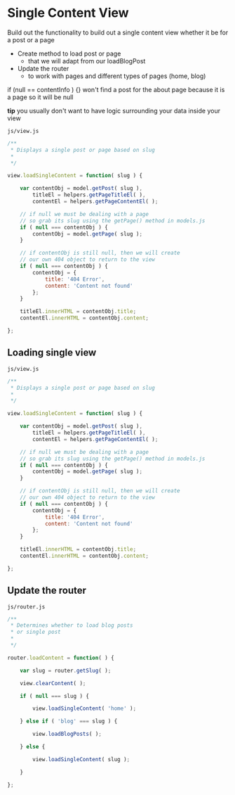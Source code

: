 # Single Content View
Build out the functionality to build out a single content view whether it be for a post or a page

* Create method to load post or page
    - that we will adapt from our loadBlogPost
* Update the router
    - to work with pages and different types of pages (home, blog)

if (null == contentInfo ) {} won't find a post for the about page because it is a page so it will be null

**tip** you usually don't want to have logic surrounding your data inside your view

`js/view.js`

```js
/**
 * Displays a single post or page based on slug
 *
 */

view.loadSingleContent = function( slug ) {

    var contentObj = model.getPost( slug ),
        titleEl = helpers.getPageTitleEl( ),
        contentEl = helpers.getPageContentEl( );

    // if null we must be dealing with a page
    // so grab its slug using the getPage() method in models.js
    if ( null === contentObj ) {
        contentObj = model.getPage( slug );
    }

    // if contentObj is still null, then we will create
    // our own 404 object to return to the view
    if ( null === contentObj ) {
        contentObj = {
            title: '404 Error',
            content: 'Content not found'
        };
    }

    titleEl.innerHTML = contentObj.title;
    contentEl.innerHTML = contentObj.content;

};
```

## Loading single view

`js/view.js`

```js
/**
 * Displays a single post or page based on slug
 *
 */

view.loadSingleContent = function( slug ) {

    var contentObj = model.getPost( slug ),
        titleEl = helpers.getPageTitleEl( ),
        contentEl = helpers.getPageContentEl( );

    // if null we must be dealing with a page
    // so grab its slug using the getPage() method in models.js
    if ( null === contentObj ) {
        contentObj = model.getPage( slug );
    }

    // if contentObj is still null, then we will create
    // our own 404 object to return to the view
    if ( null === contentObj ) {
        contentObj = {
            title: '404 Error',
            content: 'Content not found'
        };
    }

    titleEl.innerHTML = contentObj.title;
    contentEl.innerHTML = contentObj.content;

};
```

## Update the router

`js/router.js`

```js
/**
 * Determines whether to load blog posts
 * or single post
 *
 */

router.loadContent = function( ) {

    var slug = router.getSlug( );

    view.clearContent( );

    if ( null === slug ) {

        view.loadSingleContent( 'home' );

    } else if ( 'blog' === slug ) {

        view.loadBlogPosts( );

    } else {

        view.loadSingleContent( slug );

    }

};
```




